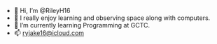 - 👋 Hi, I’m @RileyH16
- 🔭 I really enjoy learning and observing space along with computers. 
- 🌱 I’m currently learning Programming at GCTC.
- 📫 ryjake16@icloud.com
